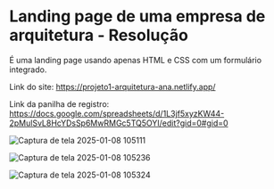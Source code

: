 # Landing page de uma empresa de arquitetura - Resolução

É uma landing page usando apenas HTML e CSS com um formulário integrado.

Link do site: https://projeto1-arquitetura-ana.netlify.app/

Link da panilha de registro: https://docs.google.com/spreadsheets/d/1L3jf5xyzKW44-2pMulSvL8HcYDsSp6MwRMGc5TQ5OYI/edit?gid=0#gid=0


![Captura de tela 2025-01-08 105111](https://github.com/user-attachments/assets/4c9b6fd6-37e4-47ca-97ee-a0befb9ba861)

![Captura de tela 2025-01-08 105236](https://github.com/user-attachments/assets/b4970c82-0c3a-4e7a-a203-3417a97425b8)

![Captura de tela 2025-01-08 105324](https://github.com/user-attachments/assets/71c0238f-0591-49aa-a3a5-228766c5655f)
